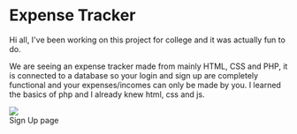 <h1>Expense Tracker</h1>

<p>Hi all, I've been working on this project for college and it was actually fun to do.</p>

<p>We are seeing an expense tracker made from mainly HTML, CSS and PHP, it is connected to a 
database so your login and sign up are completely functional and your expenses/incomes can 
only be made by you. I learned the basics of php and I already knew html, css and js.</p>


<img src="https://www.figma.com/proto/sV86h57U3AVSOOCIN6Seqb/Untitled?node-id=18-286&node-type=canvas&scaling=min-zoom&content-scaling=fixed&page-id=15%3A47" wid>
<figcaption>Sign Up page</figcaption>
